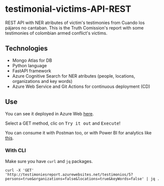 # testimonial-victims-API-REST

REST API with NER atributes of victim's testimonies from Cuando los pájaros no cantaban. 
This is the Truth Comission's report with some testimonies of colombian armed conflict's victims.

## Technologies

* Mongo Atlas for DB
* Python language
* FastAPI framework
* Azure Cognitive Search for NER atributes (people, locations, organizations and key words)
* Azure Web Service and Git Actions for continuous deployment (CD)  

## Use

You can see it deployed in Azure Web [here](http://testimoniesreport.azurewebsites.net/). 

Select a GET method, clic on <kbd>Try it out</kbd> and <kbd>Execute</kbd>! 

You can consume it with Postman too, or with Power BI for analytics like [this](https://youtu.be/FuGZoRkRmyI?t=64).

### With CLI

Make sure you have `curl` and `jq` packages.

```
curl -X 'GET' 'http://testimoniesreport.azurewebsites.net/testimonios/5?persons=true&organizations=false&locations=true&keyWords=false' | jq .
```

